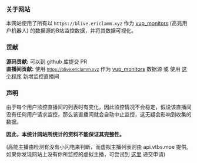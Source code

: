 <h3 class="mb-3">关于网站</h3>

本网站使用了所有以 ``https://blive.ericlamm.xyz`` 作为 
[vup_monitors](https://github.com/eric2788/vup_monitors) (高亮用户机器人)
的数据源的B站监控数据，并将其数据可视化。<br>

<h3 class="mb-3">贡献</h3>

<b>源码贡献:</b> 可以到 github 库提交 PR <br>
<b>直播间贡献:</b> 使用 <small>https://blive.ericlamm.xyz</small> 作为 [vup_monitors](https://github.com/eric2788/vup_monitors) 数据源 或 使用 [这个程序](https://github.com/eric2788/ddstats_client) 新增监控直播间

<h3 class="mb-3">声明</h3>

由于每个用户监控直播间的列表时有变化，因此监控情况不会稳定，假设该直播间没有任何用户请求监控，那么该直播间就会自动中止监控，这无疑会影响到收集的数据。

<b>因此，本统计网站所统计的资料不能保证其完整性。</b> <br>

(高能主播由检测有没有小闪电来判断，而虚拟主播列表则由 api.vtbs.moe 提供, 如果你发现网站上没有你所监控的虚拟主播，可尝试到 [这里](https://submit.vtbs.moe) 递交申请)
